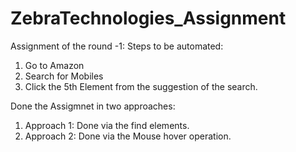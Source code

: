 # ZebraTechnologies_Assignment

Assignment of the round -1:
Steps to be automated:
 1. Go to Amazon
 2. Search for Mobiles
 3. Click the 5th Element from the suggestion of the search.

Done the Assigmnet in two approaches:
 1. Approach 1: 
      Done via the find elements.
 2.  Approach 2:
      Done via the Mouse hover operation.
